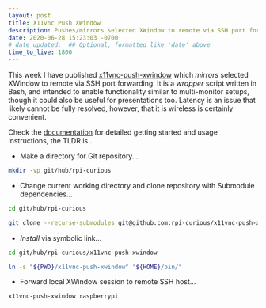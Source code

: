 ```yaml
---
layout: post
title: X11vnc Push XWindow
description: Pushes/mirrors selected XWindow to remote via SSH port forwarding
date: 2020-06-28 15:23:03 -0700
# date_updated:  ## Optional, formatted like 'date' above
time_to_live: 1800
---
```




This week I have published [x11vnc-push-xwindow][source__x11vnc_push_xwindow] which _mirrors_ selected XWindow to remote via SSH port forwarding. It is a _wrapper_ script written in Bash, and intended to enable functionality similar to multi-monitor setups, though it could also be useful for presentations too. Latency is an issue that likely cannot be fully resolved, however, that it is wireless is certainly convenient.


Check the [documentation][documentation__x11vnc_push_xwindow] for detailed getting started and usage instructions, the TLDR is...


- Make a directory for Git repository...


```bash
mkdir -vp git/hub/rpi-curious
```


- Change current working directory and clone repository with Submodule dependencies...


```bash
cd git/hub/rpi-curious

git clone --recurse-submodules git@github.com:rpi-curious/x11vnc-push-xwindow.git
```


- _Install_ via symbolic link...


```bash
cd git/hub/rpi-curious/x11vnc-push-xwindow

ln -s "${PWD}/x11vnc-push-xwindow" "${HOME}/bin/"
```


- Forward local XWindow session to remote SSH host...


```bash
x11vnc-push-xwindow raspberrypi
```



[documentation__x11vnc_push_xwindow]: https://github.com/rpi-curious/x11vnc-push-xwindow/blob/main/.github/README.md "Repository documentation"

[source__x11vnc_push_xwindow]: https://github.com/rpi-curious/x11vnc-push-xwindow "Repository source code"
